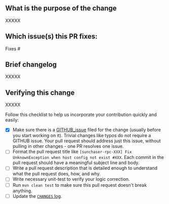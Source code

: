 ## What is the purpose of the change

XXXXX

## Which issue(s) this PR fixes:

Fixes #

## Brief changelog

XXXXX

## Verifying this change

XXXXX

Follow this checklist to help us incorporate your contribution quickly and easily:

- [x] Make sure there is a [GITHUB_issue](https://github.com/sunchaser-lilu/sunchaser-rpc/issues) filed for the change (usually before you start working on it). Trivial changes like typos do not require a GITHUB issue. Your pull request should address just this issue, without pulling in other changes - one PR resolves one issue.
- [ ] Format the pull request title like `[sunchaser-rpc-XXX] Fix UnknownException when host config not exist #XXX`. Each commit in the pull request should have a meaningful subject line and body.
- [ ] Write a pull request description that is detailed enough to understand what the pull request does, how, and why.
- [ ] Write necessary unit-test to verify your logic correction.
- [ ] Run `mvn clean test` to make sure this pull request doesn't break anything.
- [ ] Update the [`CHANGES` log](https://github.com/sunchaser-lilu/sunchaser-rpc/blob/master/CHANGES.md).
